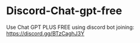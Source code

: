 # Discord-Chat-gpt-free
Use Chat GPT PLUS FREE using discord bot joining: https://discord.gg/BTzCaghJ3Y







                                                                      
